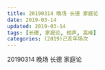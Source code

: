 ```yaml
---
title: 20190314 晚场 长德 家庭论
date: 2019-03-14
updated: 2019-03-14
tags: [长德, 家庭论, 相声, 高峰]
categories: (2019)己亥年场次
---
```

20190314 晚场 长德 家庭论